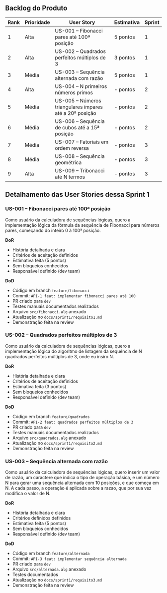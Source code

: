 ##  Backlog do Produto

| Rank | Prioridade | User Story | Estimativa | Sprint |
|------|------------|------------|------------|--------|
| 1 | Alta | US-001 –  Fibonacci pares até 100ª posição | 5 pontos | 1 |
| 2 | Alta | US-002 – Quadrados perfeitos múltiplos de 3 | 3 pontos | 1 |
| 3 | Média | US-003 – Sequência alternada com razão | 5 pontos | 1 |
| 4 | Alta | US-004 – N primeiros números primos | - pontos | 2 |
| 5 | Média | US-005 – Números triangulares ímpares até a 20ª posição | - pontos | 2 |
| 6 | Média | US-006 – Sequência de cubos até a 15ª posição | - pontos | 2 |
| 7 | Média | US-007 – Fatoriais em ordem reversa | - pontos | 3 |
| 8 | Média | US-008 – Sequência geométrica | - pontos | 3 |
| 9 | Alta | US-009 – Tribonacci até N termos | - pontos | 3 |


##  Detalhamento das User Stories dessa Sprint 1

### **US-001 – Fibonacci pares até 100ª posição**
Como usuário da calculadora de sequências lógicas, quero a implementação lógica da fórmula da sequência de Fibonacci para números pares, começando do inteiro 0 à 100ª posição.

**DoR**
- História detalhada e clara  
- Critérios de aceitação definidos  
- Estimativa feita (5 pontos)  
- Sem bloqueios conhecidos  
- Responsável definido (dev team)

**DoD**
- Código em branch `feature/fibonacci`  
- Commit: `API-1 feat: implementar fibonacci pares até 100`  
- PR criado para `dev`  
- Testes manuais documentados realizados
- Arquivo `src/fibonacci.alg` anexado  
- Atualização no `docs/sprint1/requisito1.md`  
- Demonstração feita na review  


### **US-002 – Quadrados perfeitos múltiplos de 3**
Como usuário da calculadora de sequências lógicas, quero a implementação lógica do algoritmo de listagem da sequência de N quadrados perfeitos múltiplos de 3, onde eu insiro N.

**DoR**
- História detalhada e clara
- Critérios de aceitação definidos
- Estimativa feita (3 pontos)  
- Sem bloqueios conhecidos
- Responsável definido (dev team)

**DoD**
- Código em branch `feature/quadrados`  
- Commit: `API-2 feat: quadrados perfeitos múltiplos de 3`  
- PR criado para `dev`  
- Testes manuais documentados realizados  
- Arquivo `src/quadrados.alg` anexado  
- Atualização no `docs/sprint1/requisito2.md`  
- Demonstração feita na review  


### **US-003 – Sequência alternada com razão**
Como usuário da calculadora de sequências lógicas, quero inserir um valor de razão, um caractere que indica o tipo de operação básica, e um número N para gerar uma sequência alternada com 10 posições, e que começa em N. A cada passo, a operação é aplicada sobre a razao, que por sua vez modifica o valor de N.

**DoR**

- História detalhada e clara
- Critérios definidos definidos
- Estimativa feita (5 pontos)
- Sem bloqueios conhecidos
- Responsável definido (dev team)

**DoD**

- Código em branch `feature/alternada`
- Commit: `API-3 feat: implementar sequência alternada`
- PR criado para `dev`
- Arquivo `src/alternada.alg` anexado
- Testes documentados
- Atualização no `docs/sprint1/requisito3.md`
- Demonstração feita na review 
